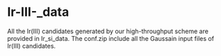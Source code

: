 # Ir-III-_data
All the Ir(III) candidates generated by our high-throughput scheme are provided in Ir_si_data. The conf.zip include all the Gaussain input files of Ir(III) candidates. 
